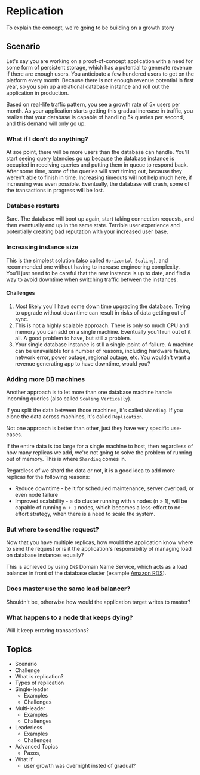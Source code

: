 # Replication

To explain the concept, we're going to be building on a growth story

## Scenario

Let's say you are working on a proof-of-concept application with a need for some form of persistent storage, which has a potential to generate revenue if there are enough users. You anticipate a few hundered users to get on the platform every month. Because there is not enough revenue potential in first year, so you spin up a relational database instance and roll out the application in production.

Based on real-life traffic pattern, you see a growth rate of 5x users per month. As your application starts getting this gradual increase in traffic, you realize that your database is capable of handling 5k queries per second, and this demand will only go up.

### What if I don't do anything?

At soe point, there will be more users than the database can handle. You'll start seeing query latencies go up because the database instance is occupied in receiving queries and putting them in queue to respond back. After some time, some of the queries will start timing out, because they weren't able to finish in time. Increasing timeouts will not help much here, if increasing was even possible. Eventually, the database will crash, some of the transactions in progress will be lost.

### Database restarts

Sure. The database will boot up again, start taking connection requests, and then eventually end up in the same state. Terrible user experience and potentially creating bad reputation with your increased user base.

### Increasing instance size

This is the simplest solution (also called `Horizontal Scaling`), and recommended one without having to increase engineering complexity. You'll just need to be careful that the new instance is up to date, and find a way to avoid downtime when switching traffic between the instances.

#### Challenges

1. Most likely you'll have some down time upgrading the database. Trying to upgrade without downtime can result in risks of data getting out of sync.
2. This is not a highly scalable approach. There is only so much CPU and memory you can add on a single machine. Eventually you'll run out of it all. A good problem to have, but still a problem.
3. Your single database instance is still a single-point-of-failure. A machine can be unavailable for a number of reasons, including hardware failure, network error, power outage, regional outage, etc. You wouldn't want a revenue generating app to have downtime, would you?

### Adding more DB machines

Another approach is to let more than one database machine handle incoming queries (also called `Scaling Vertically`).

If you split the data between those machines, it's called `Sharding`.
If you clone the data across machines, it's called `Replication`.

Not one approach is better than other, just they have very specific use-cases.

If the entire data is too large for a single machine to host, then regardless of how many replicas we add, we're not going to solve the problem of running out of memory. This is where `Sharding` comes in.

Regardless of we shard the data or not, it is a good idea to add more replicas for the following reasons:

- Reduce downtime - be it for scheduled maintenance, server overload, or even node failure
- Improved scalability - a db cluster running with `n` nodes (n > 1), will be capable of running `n + 1` nodes, which becomes a less-effort to no-effort strategy, when there is a need to scale the system.

### But where to send the request?

Now that you have multiple replicas, how would the application know where to send the request or is it the application's responsibility of managing load on database instances equally?

This is achieved by using `DNS` Domain Name Service, which acts as a load balancer in front of the database cluster (example [Amazon RDS](https://aws.amazon.com/premiumsupport/knowledge-center/requests-rds-read-replicas/)).

### Does master use the same load balancer?

Shouldn't be, otherwise how would the application target writes to master?

### What happens to a node that keeps dying?

Will it keep erroring transactions?

## Topics

- Scenario
- Challenge
- What is replication?
- Types of replication
- Single-leader
  - Examples
  - Challenges
- Multi-leader
  - Examples
  - Challenges
- Leaderless
  - Examples
  - Challenges
- Advanced Topics
  - Paxos, 
- What if
  - user growth was overnight insted of gradual?
